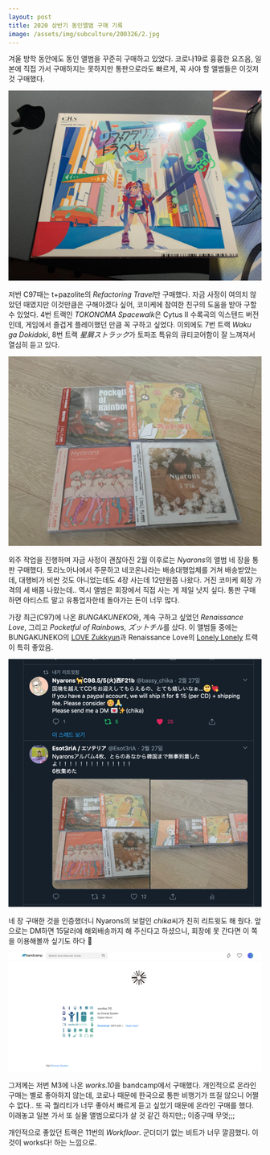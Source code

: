 ```yaml
---
layout: post
title: 2020 상반기 동인앨범 구매 기록
image: /assets/img/subculture/200326/2.jpg
---
```


겨울 방학 동안에도 동인 앨범을 꾸준히 구매하고 있었다.
코로나19로 흉흉한 요즈음, 일본에 직접 가서 구매하지는 못하지만 통판으로라도 빠르게, 꼭 사야 할 앨범들은 이것저것 구매했다.

![1](/assets/img/subculture/200326/1.jpg)

저번 C97때는 t+pazolite의 *Refactoring Travel*만 구매했다. 
자금 사정이 여의치 않았던 때였지만 이것만큼은 구해야겠다 싶어, 코미케에 참여한 친구의 도움을 받아 구할 수 있었다.
4번 트랙인 *TOKONOMA Spacewalk*은 Cytus II 수록곡의 익스텐드 버전인데, 게임에서 즐겁게 플레이했던 만큼 꼭 구하고 싶었다.
이외에도 7번 트랙 *Waku ga Dokidoki*, 8번 트랙 *星屑ストラック*가 토파조 특유의 큐티코어함이 잘 느껴져서 열심히 듣고 있다.

![2](/assets/img/subculture/200326/2.jpg)

외주 작업을 진행하며 자금 사정이 괜찮아진 2월 이후로는 *Nyarons*의 앨범 네 장을 통판 구매했다.
토라노아나에서 주문하고 네코온나라는 배송대행업체를 거쳐 배송받았는데, 대행비가 비싼 것도 아니었는데도 4장 사는데 12만원쯤 나왔다.
거진 코미케 회장 가격의 세 배쯤 나왔는데.. 역시 앨범은 회장에서 직접 사는 게 제일 낫지 싶다. 통판 구매하면 아티스트 말고 유통업자한테 돌아가는 돈이 너무 많다.

가장 최근(C97)에 나온 *BUNGAKUNEKO*와, 계속 구하고 싶었던 *Renaissance Love*, 그리고 *Pocketful of Rainbows*, *ズットチル*를 샀다.
이 앨범들 중에는 BUNGAKUNEKO의 [LOVE Zukkyun](https://youtu.be/BTWmkQ95kUE)과
Renaissance Love의 [Lonely Lonely](https://youtu.be/5wHe2v-6ewY) 트랙이 특히 좋았음.

![2_1](/assets/img/subculture/200326/2_1.jpg)

네 장 구매한 것을 인증했더니 Nyarons의 보컬인 *chika*씨가 친히 리트윗도 해 줬다.
앞으로는 DM하면 15달러에 해외배송까지 해 주신다고 하셨으니, 회장에 못 간다면 이 쪽을 이용해볼까 싶기도 하다 🤔

![3](/assets/img/subculture/200326/3.png)

그저께는 저번 M3에 나온 *works.10*을 bandcamp에서 구매했다.
개인적으로 온라인 구매는 별로 좋아하지 않는데, 코로나 때문에 한국으로 통판 비행기가 뜨질 않으니 어쩔 수 없다..
또 곡 퀄리티가 너무 좋아서 빠르게 듣고 싶었기 때문에 온라인 구매를 했다. 이래놓고 일본 가서 또 실물 앨범으로다가 살 것 같긴 하지만;; 이중구매 무엇;;;

개인적으로 좋았던 트랙은 11번의 *Workfloor*. 군더더기 없는 비트가 너무 깔끔했다. 이것이 works다! 하는 느낌으로.
